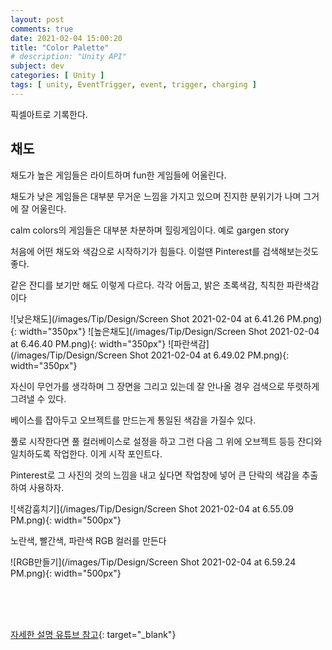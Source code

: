 ```yaml
---
layout: post
comments: true
date: 2021-02-04 15:00:20
title: "Color Palette"
# description: "Unity API"
subject: dev
categories: [ Unity ]
tags: [ unity, EventTrigger, event, trigger, charging ]
---
```


픽셀아트로 기록한다.

## 채도

채도가 높은 게임들은 라이트하며 fun한 게임들에 어울린다.

채도가 낮은 게임들은 대부분 무거운 느낌을 가지고 있으며 진지한 분위기가 나며 그거에 잘 어울린다.

calm colors의 게임들은 대부분 차분하며 힐링게임이다. 예로 gargen story

처음에 어떤 채도와 색감으로 시작하기가 힘들다. 이럴땐 Pinterest를 검색해보는것도 좋다.

같은 잔디를 보기만 해도 이렇게 다르다. 각각 어둡고, 밝은 초록색감, 칙칙한 파란색감이다 

![낮은채도](/images/Tip/Design/Screen Shot 2021-02-04 at 6.41.26 PM.png){: width="350px"}
![높은채도](/images/Tip/Design/Screen Shot 2021-02-04 at 6.46.40 PM.png){: width="350px"}
![파란색감](/images/Tip/Design/Screen Shot 2021-02-04 at 6.49.02 PM.png){: width="350px"}

자신이 무언가를 생각하며 그 장면을 그리고 있는데 잘 안나올 경우 검색으로 뚜렷하게 그려낼 수 있다.


베이스를 잡아두고 오브젝트를 만드는게 통일된 색감을 가질수 있다.

풀로 시작한다면 풀 컬러베이스로 설정을 하고 그런 다음 그 위에 오브젝트 등등 잔디와 일치하도록 작업한다. 이게 시작 포인트다.

Pinterest로 그 사진의 것의 느낌을 내고 싶다면 작업창에 넣어 큰 단락의 색감을 추출하여 사용하자.

![색감훔치기](/images/Tip/Design/Screen Shot 2021-02-04 at 6.55.09 PM.png){: width="500px"}


노란색, 빨간색, 파란색 RGB 컬러를 만든다

![RGB만들기](/images/Tip/Design/Screen Shot 2021-02-04 at 6.59.24 PM.png){: width="500px"}

<br>
<br>
<br>

[자세한 설명 유튜브 참고](https://youtu.be/BVBiUnBUB8c){: target="_blank"}




<!-- [공식 레퍼런스](https://docs.unity3d.com/ScriptReference/GameObject-activeSelf.html){:target="_blank"} -->